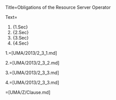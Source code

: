 Title=Obligations of the Resource Server Operator

Text=<ol><li>{1.Sec}<li>{2.Sec}<li>{3.Sec}<li>{4.Sec}</ol>

1.=[UMA/2013/2_3_1.md]

2.=[UMA/2013/2_3_2.md]

3.=[UMA/2013/2_3_3.md]

4.=[UMA/2013/2_3_3.md]

=[UMA/Z/Clause.md]
